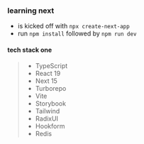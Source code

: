 ### learning next

* is kicked off with `npx create-next-app`
* run `npm install` followed by `npm run dev`


#### tech stack one
>* TypeScript
>* React 19
>* Next 15
>* Turborepo
>* Vite
>* Storybook
>* Tailwind
>* RadixUI
>* Hookform
>* Redis
